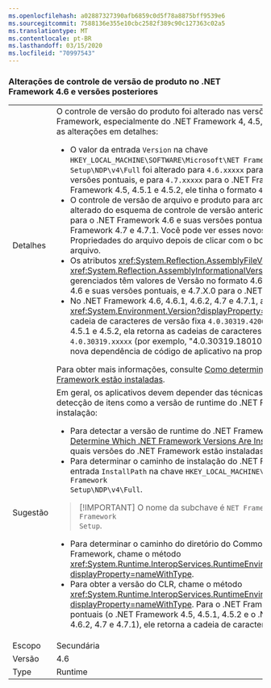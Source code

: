 ```yaml
---
ms.openlocfilehash: a02887327390afb6859c0d5f78a8875bff9539e6
ms.sourcegitcommit: 7588136e355e10cbc2582f389c90c127363c02a5
ms.translationtype: MT
ms.contentlocale: pt-BR
ms.lasthandoff: 03/15/2020
ms.locfileid: "70997543"
---
```

### <a name="product-versioning-changes-in-the-net-framework-46-and-later-versions"></a>Alterações de controle de versão de produto no .NET Framework 4.6 e versões posteriores

|   |   |
|---|---|
|Detalhes|O controle de versão do produto foi alterado nas versões anteriores do .NET Framework, especialmente do .NET Framework 4, 4.5, 4.5.1 e 4.5.2. Veja a seguir as alterações em detalhes:<ul><li>O valor da entrada <code>Version</code> na chave <code>HKEY_LOCAL_MACHINE\SOFTWARE\Microsoft\NET Framework Setup\NDP\v4\Full</code> foi alterado para <code>4.6.xxxxx</code> para o .NET Framework 4.6 e suas versões pontuais, e para <code>4.7.xxxxx</code> para o .NET Framework 4.7 e 4.7.1. No .NET Framework 4.5, 4.5.1 e 4.5.2, ele tinha o formato <code>4.5.xxxxx</code>.</li><li>O controle de versão de arquivo e produto para arquivos do .NET Framework foi alterado do esquema de controle de versão anterior de 4.0.30319.x para 4.6.X.0 para o .NET Framework 4.6 e suas versões pontuais, e para 4.7.X.0 para o .NET Framework 4.7 e 4.7.1. Você pode ver esses novos valores quando exibe as Propriedades do arquivo depois de clicar com o botão direito do mouse em um arquivo.</li><li>Os atributos <xref:System.Reflection.AssemblyFileVersionAttribute> e <xref:System.Reflection.AssemblyInformationalVersionAttribute> para assemblies gerenciados têm valores de Versão no formato 4.6.X.0 para o .NET Framework 4.6 e suas versões pontuais, e 4.7.X.0 para o .NET Framework 4.7 e 4.7.1.</li><li>No .NET Framework 4.6, 4.6.1, 4.6.2, 4.7 e 4.7.1, a propriedade <xref:System.Environment.Version?displayProperty=nameWithType> retorna a cadeia de caracteres de versão fixa <code>4.0.30319.42000</code>. No .NET Framework 4, 4.5, 4.5.1 e 4.5.2, ela retorna as cadeias de caracteres de versão no formato <code>4.0.30319.xxxxx</code> (por exemplo, &quot;4.0.30319.18010&quot;). Não é recomendável criar nova dependência de código de aplicativo na propriedade Environment.Version.</li></ul>Para obter mais informações, consulte [Como determinar quais versões do .NET Framework estão instaladas](~/docs/framework/migration-guide/how-to-determine-which-versions-are-installed.md).|
|Sugestão|Em geral, os aplicativos devem depender das técnicas recomendadas para detecção de itens como a versão de runtime do .NET Framework e o diretório de instalação:<ul><li>Para detectar a versão de runtime do .NET Framework, confira [How to: Determine Which .NET Framework Versions Are Installed](~/docs/framework/migration-guide/how-to-determine-which-versions-are-installed.md) (Como determinar quais versões do .NET Framework estão instaladas).</li><li>Para determinar o caminho de instalação do .NET Framework, use o valor da entrada <code>InstallPath</code> na chave <code>HKEY_LOCAL_MACHINE\SOFTWARE\Microsoft\NET Framework Setup\NDP\v4\Full</code>.</li></ul> <blockquote> [!IMPORTANT] O nome da subchave é <code>NET Framework Setup</code>, e não <code>.NET Framework Setup</code>.</blockquote> <ul><li>Para determinar o caminho do diretório do Common Language Runtime do .NET Framework, chame o método <xref:System.Runtime.InteropServices.RuntimeEnvironment.GetRuntimeDirectory?displayProperty=nameWithType>.</li><li>Para obter a versão do CLR, chame o método <xref:System.Runtime.InteropServices.RuntimeEnvironment.GetSystemVersion?displayProperty=nameWithType>. Para o .NET Framework 4 e suas versões pontuais (o .NET Framework 4.5, 4.5.1, 4.5.2 e o .NET Framework 4.6, 4.6.1, 4.6.2, 4.7 e 4.7.1), ele retorna a cadeia de caracteres v4.0.30319.</li></ul>|
|Escopo|Secundária|
|Versão|4.6|
|Type|Runtime|
